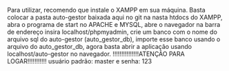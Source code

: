 Para utilizar, recomendo que instale o XAMPP em sua máquina. Basta colocar a pasta auto-gestor baixada aqui no git na nasta htdocs do XAMPP, 
abra o programa de start no APACHE e MYSQL, abre o navegador na barra de endereço insira localhost/phpmyadmin, 
crie um banco com o nome do arquivo sql do auto-gestor (auto_gestor_db), 
importe esse banco usando o arquivo do auto_gestor_db, agora basta abrir a aplicação usando localhost/auto-gestor no navegador.
!!!!!!!!!!!!!!!ATENÇÃO PARA LOGAR!!!!!!!!!!! usuário padrão: master e senha: 123

